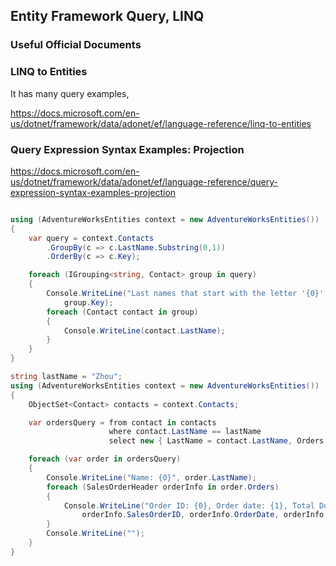 ## Entity Framework Query, LINQ

### Useful Official Documents

### LINQ to Entities

It has many query examples,

https://docs.microsoft.com/en-us/dotnet/framework/data/adonet/ef/language-reference/linq-to-entities


### Query Expression Syntax Examples: Projection

https://docs.microsoft.com/en-us/dotnet/framework/data/adonet/ef/language-reference/query-expression-syntax-examples-projection

```C#

using (AdventureWorksEntities context = new AdventureWorksEntities())
{
    var query = context.Contacts
        .GroupBy(c => c.LastName.Substring(0,1))
        .OrderBy(c => c.Key);

    foreach (IGrouping<string, Contact> group in query)
    {
        Console.WriteLine("Last names that start with the letter '{0}':",
            group.Key);
        foreach (Contact contact in group)
        {
            Console.WriteLine(contact.LastName);
        }
    }
}

```

```C#
string lastName = "Zhou";
using (AdventureWorksEntities context = new AdventureWorksEntities())
{
    ObjectSet<Contact> contacts = context.Contacts;

    var ordersQuery = from contact in contacts
                      where contact.LastName == lastName
                      select new { LastName = contact.LastName, Orders = contact.SalesOrderHeaders };

    foreach (var order in ordersQuery)
    {
        Console.WriteLine("Name: {0}", order.LastName);
        foreach (SalesOrderHeader orderInfo in order.Orders)
        {
            Console.WriteLine("Order ID: {0}, Order date: {1}, Total Due: {2}",
                orderInfo.SalesOrderID, orderInfo.OrderDate, orderInfo.TotalDue);
        }
        Console.WriteLine("");
    }
}
```